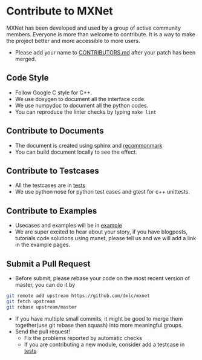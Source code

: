 Contribute to MXNet
===================
MXNet has been developed and used by a group of active community members.
Everyone is more than welcome to contribute. It is a way to make the project better and more accessible to more users.
* Please add your name to [CONTRIBUTORS.md](../CONTRIBUTORS.md) after your patch has been merged.

Code Style
----------
- Follow Google C style for C++.
- We use doxygen to document all the interface code.
- We use numpydoc to document all the python codes.
- You can reproduce the linter checks by typing ```make lint```

Contribute to Documents
-----------------------
* The document is created using sphinx and [recommonmark](http://recommonmark.readthedocs.org/en/latest/)
* You can build document locally to see the effect.

Contribute to Testcases
-----------------------
* All the testcases are in [tests](../tests)
* We use python nose for python test cases and gtest for c++ unittests.

Contribute to Examples
----------------------
* Usecases and examples will be in [example](../example)
* We are super excited to hear about your story, if you have blogposts,
  tutorials code solutions using mxnet, please tell us and we will add
  a link in the example pages.

Submit a Pull Request
---------------------
* Before submit, please rebase your code on the most recent version of master, you can do it by
```bash
git remote add upstream https://github.com/dmlc/mxnet
git fetch upstream
git rebase upstream/master
```
* If you have multiple small commits,
  it might be good to merge them together(use git rebase then squash) into more meaningful groups.
* Send the pull request!
  - Fix the problems reported by automatic checks
  - If you are contributing a new module, consider add a testcase in [tests](../tests)
